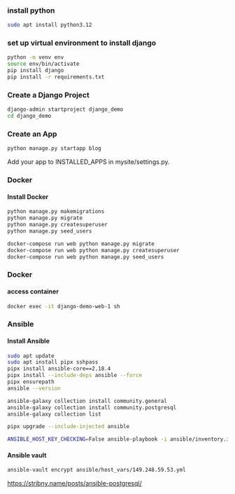 ### install python
```bash
sudo apt install python3.12
```

### set up virtual environment to install django
```bash
python -m venv env
source env/bin/activate
pip install django
pip install -r requirements.txt
```

### Create a Django Project
```bash
django-admin startproject django_demo
cd django_demo
```

### Create an App
```bash
python manage.py startapp blog
```

Add your app to INSTALLED_APPS in mysite/settings.py.

### Docker
#### Install Docker
```bash
python manage.py makemigrations
python manage.py migrate
python manage.py createsuperuser
python manage.py seed_users

docker-compose run web python manage.py migrate
docker-compose run web python manage.py createsuperuser
docker-compose run web python manage.py seed_users
```

### Docker
#### access container
```bash
docker exec -it django-demo-web-1 sh
```

### Ansible
#### Install Ansible
```bash
sudo apt update
sudo apt install pipx sshpass
pipx install ansible-core==2.18.4
pipx install --include-deps ansible --force
pipx ensurepath
ansible --version

ansible-galaxy collection install community.general
ansible-galaxy collection install community.postgresql
ansible-galaxy collection list

pipx upgrade --include-injected ansible
```

```bash
ANSIBLE_HOST_KEY_CHECKING=False ansible-playbook -i ansible/inventory.ini ansible/main.yml --vault-password-file vault_pass.txt
```

#### Ansible vault
```bash
ansible-vault encrypt ansible/host_vars/149.248.59.53.yml
```

https://stribny.name/posts/ansible-postgresql/